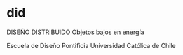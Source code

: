# did

DISEÑO DISTRIBUIDO
Objetos bajos en energía

Escuela de Diseño Pontificia Universidad Católica de Chile

